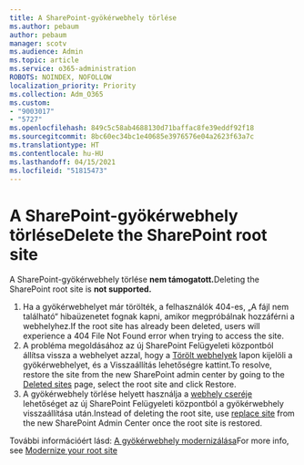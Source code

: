 ```yaml
---
title: A SharePoint-gyökérwebhely törlése
ms.author: pebaum
author: pebaum
manager: scotv
ms.audience: Admin
ms.topic: article
ms.service: o365-administration
ROBOTS: NOINDEX, NOFOLLOW
localization_priority: Priority
ms.collection: Adm_O365
ms.custom:
- "9003017"
- "5727"
ms.openlocfilehash: 849c5c58ab4688130d71baffac8fe39eddf92f18
ms.sourcegitcommit: 8bc60ec34bc1e40685e3976576e04a2623f63a7c
ms.translationtype: HT
ms.contentlocale: hu-HU
ms.lasthandoff: 04/15/2021
ms.locfileid: "51815473"
---
```

# <a name="delete-the-sharepoint-root-site"></a><span data-ttu-id="f9598-102">A SharePoint-gyökérwebhely törlése</span><span class="sxs-lookup"><span data-stu-id="f9598-102">Delete the SharePoint root site</span></span>

<span data-ttu-id="f9598-103">A SharePoint-gyökérwebhely törlése **nem támogatott.**</span><span class="sxs-lookup"><span data-stu-id="f9598-103">Deleting the SharePoint root site is  **not supported.**</span></span>

1.  <span data-ttu-id="f9598-104">Ha a gyökérwebhelyet már törölték, a felhasználók 404-es, „A fájl nem található“ hibaüzenetet fognak kapni, amikor megpróbálnak hozzáférni a webhelyhez.</span><span class="sxs-lookup"><span data-stu-id="f9598-104">If the root site has already been deleted, users will experience a  404 File Not Found  error when trying to access the site.</span></span>
2.  <span data-ttu-id="f9598-105">A probléma megoldásához az új SharePoint Felügyeleti központból állítsa vissza a webhelyet azzal, hogy a [Törölt webhelyek](https://admin.microsoft.com/sharepoint?page=recycleBin&modern=true) lapon kijelöli a gyökérwebhelyet, és a Visszaállítás lehetőségre kattint.</span><span class="sxs-lookup"><span data-stu-id="f9598-105">To resolve, restore the site  from the new SharePoint admin center by going to the  [Deleted sites](https://admin.microsoft.com/sharepoint?page=recycleBin&modern=true)  page, select the root site and click  Restore.</span></span>
3.  <span data-ttu-id="f9598-106">A gyökérwebhely törlése helyett használja a [webhely cseréje](https://docs.microsoft.com/sharepoint/modern-root-site#replace-your-root-site) lehetőséget az új SharePoint Felügyeleti központból a gyökérwebhely visszaállítása után.</span><span class="sxs-lookup"><span data-stu-id="f9598-106">Instead of deleting the root site, use [replace site](https://docs.microsoft.com/sharepoint/modern-root-site#replace-your-root-site)  from the new SharePoint Admin Center once the root site is restored.</span></span>

<span data-ttu-id="f9598-107">További információért lásd: [A gyökérwebhely modernizálása](https://docs.microsoft.com/sharepoint/modern-root-site)</span><span class="sxs-lookup"><span data-stu-id="f9598-107">For more info, see [Modernize your root site](https://docs.microsoft.com/sharepoint/modern-root-site)</span></span>